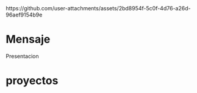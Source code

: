 
<div class="background-color: #101B23 background-size: cover background-position: center background-repeat: no-repeat">
    <head class="center">
        https://github.com/user-attachments/assets/2bd8954f-5c0f-4d76-a26d-96aef9154b9e
        <h1>Mensaje</h1>
        <p>Presentacion</p>
    </head>
    <body class="background-size: cover background-position: center background-repeat: no-repeat">
        <h1>proyectos</h1>
    </body>
</div>
